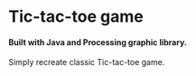 # Tic-tac-toe game
#### Built with Java and Processing graphic library.
Simply recreate classic Tic-tac-toe game.
